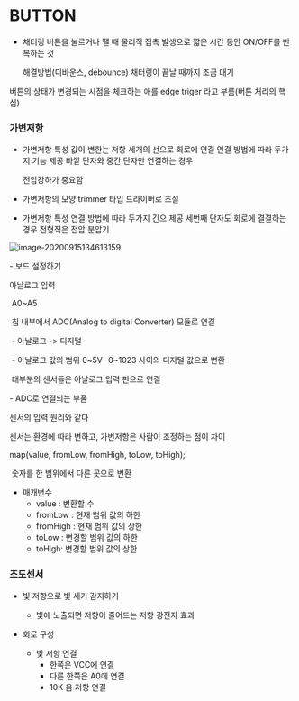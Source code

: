 # BUTTON


-   채터링 
    버튼을 눌르거나 땔 때 물리적 접촉 발생으로
    짧은 시간 동안 ON/OFF를 반복하는 것


    해결방법(디바운스, debounce)
        채터링이 끝날 때까지 조금 대기


버튼의 상태가 변경되는 시점을 체크하는 애를
edge triger 라고 부름(버튼 처리의 핵심)



### 가변저항

-   가변저항 특성
    값이 변한는 저항
    세개의 선으로 회로에 연결
    연결 방법에 따라 두가지 기능 제공
        바깥 단자와 중간 단자만 연결하는 경우


    전압강하가 중요함

- 가변저항의 모양
    trimmer 타입
        드라이버로 조절
    
- 가변저항 특성
    연결 방법에 따라 두가지 긴으 제공
        세번째 단자도 회로에 결결하는 경우
            전형적은 전압 분압기

![image-20200915134613159](C:\Users\mmm62\AppData\Roaming\Typora\typora-user-images\image-20200915134613159.png)

\-  보드 설정하기

  아날로그 입력

​    A0~A5

​    칩 내부에서 ADC(Analog to digital Converter) 모듈로 연결

​      \- 아날로그 -> 디지털

​      \- 아날로그 값의 범위 0~5V -0~1023 사이의 디지털 값으로 변환

​    대부분의 센서들은 아날로그 입력 핀으로 연결

\-  ADC로 연결되는 부품

  센서의 입력 원리와 같다

  센서는 환경에 따라 변하고, 가변저항은 사람이 조정하는 점이 차이







map(value, fromLow, fromHigh, toLow, toHigh);

​	숫자를 한 범위에서 다른 곳으로 변환

 -	매개변수
    -	value : 변환할 수
    -	fromLow : 현재 범위 값의 하한
    -	fromHigh : 현재 범위 값의 상한
    -	toLow : 변경할 범위 값의 하한
    -	toHigh: 변경할 범위 값의 상한


### 조도센서
-   빛 저항으로 빛 세기 감지하기
    -   빛에 노출되면 저항이 줄어드는 저항 광전자 효과

-   회로 구성
    - 빛 저항 연결
        - 한쪽은 VCC에 연결
        - 다른 한쪽은 A0에 연결
        - 10K 옴 저항 연결